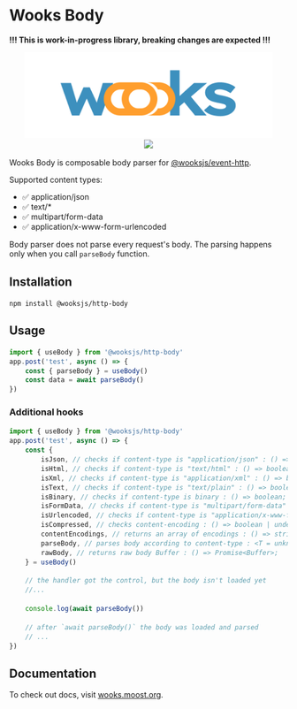 # Wooks Body

**!!! This is work-in-progress library, breaking changes are expected !!!**

<p align="center">
<img src="../../wooks-logo.png" width="450px"><br>
<a  href="https://github.com/wooksjs/wooksjs/blob/main/LICENSE">
    <img src="https://img.shields.io/badge/License-MIT-green?style=for-the-badge" />
</a>
</p>

Wooks Body is composable body parser for [@wooksjs/event-http](https://github.com/wooksjs/wooksjs/tree/main/packages/event-http).

Supported content types:

-   ✅ application/json
-   ✅ text/\*
-   ✅ multipart/form-data
-   ✅ application/x-www-form-urlencoded

Body parser does not parse every request's body. The parsing happens only when you call `parseBody` function.

## Installation

`npm install @wooksjs/http-body`

## Usage

```ts
import { useBody } from '@wooksjs/http-body'
app.post('test', async () => {
    const { parseBody } = useBody()
    const data = await parseBody()
})
```

### Additional hooks

```ts
import { useBody } from '@wooksjs/http-body'
app.post('test', async () => {
    const {
        isJson, // checks if content-type is "application/json" : () => boolean;
        isHtml, // checks if content-type is "text/html" : () => boolean;
        isXml, // checks if content-type is "application/xml" : () => boolean;
        isText, // checks if content-type is "text/plain" : () => boolean;
        isBinary, // checks if content-type is binary : () => boolean;
        isFormData, // checks if content-type is "multipart/form-data" : () => boolean;
        isUrlencoded, // checks if content-type is "application/x-www-form-urlencoded" : () => boolean;
        isCompressed, // checks content-encoding : () => boolean | undefined;
        contentEncodings, // returns an array of encodings : () => string[];
        parseBody, // parses body according to content-type : <T = unknown>() => Promise<T>;
        rawBody, // returns raw body Buffer : () => Promise<Buffer>;
    } = useBody()

    // the handler got the control, but the body isn't loaded yet
    //...

    console.log(await parseBody())

    // after `await parseBody()` the body was loaded and parsed
    // ...
})
```

## Documentation

To check out docs, visit [wooks.moost.org](https://wooks.moost.org/).
